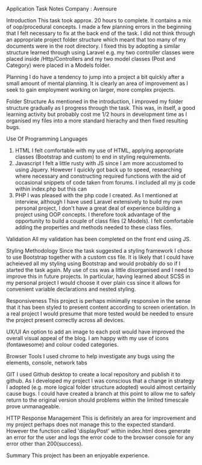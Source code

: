 Application Task Notes
Company : Avensure

Introduction
This task took approx. 20 hours to complete. It contains a mix of oop/procedural concepts. I made a few planning errors in the beginning that I felt necessary to fix at the back end of the task. I did not think through an appropriate project folder structure which meant that too many of my documents were in the root directory. I fixed this by adopting a similar structure learned through using Laravel e.g. my two controller classes were placed inside /Http/Controllers and my two model classes (Post and Category) were placed in a Models folder.

Planning
I do have a tendency to jump into a project a bit quickly after a small amount of mental planning. It is clearly an area of improvement as I seek to gain employment working on larger, more complex projects.

Folder Structure
As mentioned in the introduction, I improved my folder structure gradually as I progress through the task. This was, in itself, a good learning activity but probably cost me 1/2 hours in development time as I organised my files into a more standard hierachy and then fixed resulting bugs.

Use Of Programming Languages
1. HTML
I felt comfortable with my use of HTML, applying appropriate classes (Bootstrap and custom) to end in styling requirements.
2. Javascript
I felt a little rusty with JS since I am more accustomed to using Jquery. However I quickly got back up to speed, researching where necessary and constructing required functions with the aid of occasional snippets of code taken from forums. I included all my js code within index.php but this can 
3. PHP
I was pleased with the php code I created. As I mentioned at interview, although I have used Laravel extensively to build my own personal project, I don't have a great deal of experience building a project using OOP concepts. I therefore took advantage of the opportunity to build a couple of class files (2 Models). I felt comfortable adding the properties and methods needed to these class files.

Validation
All my validation has been completed on the front end using JS.

Styling Methodology
Since the task suggested a styling framework I chose to use Bootstrap together with a custom css file. It is likely that I could have acheieved all my styling using Bootstrap and would probably do so if I started the task again. My use of css was a little disorganised and I need to improve this in future projects. In particular, having learned about SCSS in my personal project I would choose it over plain css since it allows for convenient variable declarations and nested styling.

Responsiveness
This project is perhaps minimally responsive in the sense that it has been styled to present content according to screen orientation. In a real project I would presume that more tested would be needed to ensure the project present correctly across all devices.

UX/UI
An option to add an image to each post would have improved the overall visual appeal of the blog. I am happy with my use of icons (fontawesome) and colour coded categories.

Browser Tools
I used chrome to help investigate any bugs using the elements, console, network tabs

GIT
I used Github desktop to create a local repository and publish it to github. As I developed my project I was conscious that a change in strategy I adopted (e.g. more logical folder structure adopted) would almost certainly cause bugs. I could have created a branch at this point to allow me to safely return to the original version should problems within the limited timescale prove unmanageable.

HTTP Response Management
This is definitely an area for improvement and my project perhaps does not manage this to the expected standard. However the function called 'displayPost' within index.html does generate an error for the user and logs the error code to the browser console for any error other than 200(success).

Summary
This project has been an enjoyable experience. 

